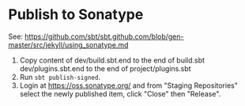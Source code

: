 # Publish to Sonatype

See:
https://github.com/sbt/sbt.github.com/blob/gen-master/src/jekyll/using_sonatype.md

1. Copy content of
     dev/build.sbt.end   to the end of build.sbt
     dev/plugins.sbt.end to the end of project/plugins.sbt
2. Run ``sbt publish-signed``.
3. Login at https://oss.sonatype.org/ and from "Staging Repositories" select the
   newly published item, click "Close" then "Release".
